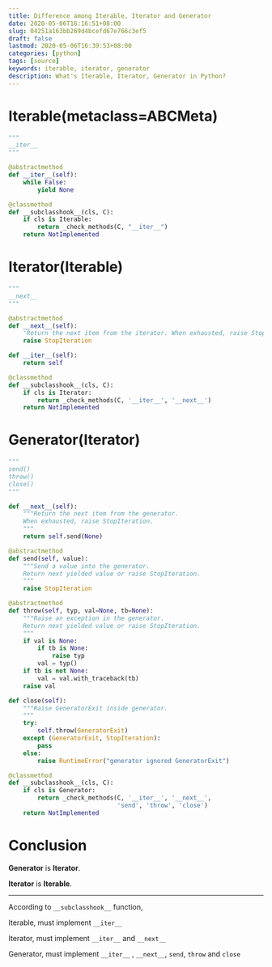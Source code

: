 ```yaml
---
title: Difference among Iterable, Iterator and Generator
date: 2020-05-06T16:16:51+08:00
slug: 04251a163bb269d4bcefd67e766c3ef5
draft: false
lastmod: 2020-05-06T16:39:53+08:00
categories: [python]
tags: [source]
keywords: iterable, iterator, generator
description: What's Iterable, Iterator, Generator in Python?
---
```


# Iterable(metaclass=ABCMeta)

```python
"""
__iter__
"""

@abstractmethod
def __iter__(self):
    while False:
        yield None

@classmethod
def __subclasshook__(cls, C):
    if cls is Iterable:
        return _check_methods(C, "__iter__")
    return NotImplemented
```

# Iterator(Iterable)

```python
"""
__next__
"""

@abstractmethod
def __next__(self):
    'Return the next item from the iterator. When exhausted, raise StopIteration'
    raise StopIteration

def __iter__(self):
    return self

@classmethod
def __subclasshook__(cls, C):
    if cls is Iterator:
        return _check_methods(C, '__iter__', '__next__')
    return NotImplemented
```

# Generator(Iterator)

```python
"""
send()
throw()
close()
"""

def __next__(self):
    """Return the next item from the generator.
    When exhausted, raise StopIteration.
    """
    return self.send(None)

@abstractmethod
def send(self, value):
    """Send a value into the generator.
    Return next yielded value or raise StopIteration.
    """
    raise StopIteration

@abstractmethod
def throw(self, typ, val=None, tb=None):
    """Raise an exception in the generator.
    Return next yielded value or raise StopIteration.
    """
    if val is None:
        if tb is None:
            raise typ
        val = typ()
    if tb is not None:
        val = val.with_traceback(tb)
    raise val

def close(self):
    """Raise GeneratorExit inside generator.
    """
    try:
        self.throw(GeneratorExit)
    except (GeneratorExit, StopIteration):
        pass
    else:
        raise RuntimeError("generator ignored GeneratorExit")

@classmethod
def __subclasshook__(cls, C):
    if cls is Generator:
        return _check_methods(C, '__iter__', '__next__',
                              'send', 'throw', 'close')
    return NotImplemented
```

# Conclusion

**Generator** is **Iterator**.

**Iterator** is **Iterable**.

---

According to `__subclasshook__` function,

Iterable, must implement `__iter__`

Iterator, must implement `__iter__` and `__next__`

Generator, must implement `__iter__` , `__next__`, `send`, `throw` and `close`
